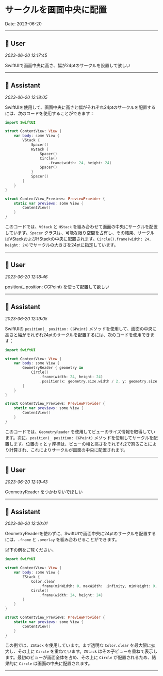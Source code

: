 # サークルを画面中央に配置

Date: 2023-06-20

---

## 👤 User
*2023-06-20 12:17:45*

SwiftUIで画面中央に高さ、幅が24ptのサークルを設置して欲しい

---

## 🤖 Assistant
*2023-06-20 12:18:05*

SwiftUIを使用して、画面中央に高さと幅がそれぞれ24ptのサークルを配置するには、次のコードを使用することができます：

```swift
import SwiftUI

struct ContentView: View {
    var body: some View {
        VStack {
            Spacer()
            HStack {
                Spacer()
                Circle()
                    .frame(width: 24, height: 24)
                Spacer()
            }
            Spacer()
        }
    }
}

struct ContentView_Previews: PreviewProvider {
    static var previews: some View {
        ContentView()
    }
}
```

このコードでは、`VStack` と `HStack` を組み合わせて画面の中央にサークルを配置しています。`Spacer` クラスは、可能な限り空間を占有し、その結果、サークルはVStackおよびHStackの中央に配置されます。`Circle().frame(width: 24, height: 24)`でサークルの大きさを24ptに指定しています。

---

## 👤 User
*2023-06-20 12:18:46*

position(_ position: CGPoint) を使って配置して欲しい

---

## 🤖 Assistant
*2023-06-20 12:19:05*

SwiftUIの `position(_ position: CGPoint)` メソッドを使用して、画面の中央に高さと幅がそれぞれ24ptのサークルを配置するには、次のコードを使用できます：

```swift
import SwiftUI

struct ContentView: View {
    var body: some View {
        GeometryReader { geometry in
            Circle()
                .frame(width: 24, height: 24)
                .position(x: geometry.size.width / 2, y: geometry.size.height / 2)
        }
    }
}

struct ContentView_Previews: PreviewProvider {
    static var previews: some View {
        ContentView()
    }
}
```

このコードでは、`GeometryReader` を使用してビューのサイズ情報を取得しています。次に、`position(_ position: CGPoint)` メソッドを使用してサークルを配置します。位置の `x` と `y` 座標は、ビューの幅と高さをそれぞれ2で割ることにより計算され、これによりサークルが画面の中央に配置されます。

---

## 👤 User
*2023-06-20 12:19:43*

GeometryReader をつかわないでほしい

---

## 🤖 Assistant
*2023-06-20 12:20:01*

GeometryReaderを使わずに、SwiftUIで画面中央に24ptのサークルを配置するには、`.frame` と `.overlay` を組み合わせることができます。

以下の例をご覧ください。

```swift
import SwiftUI

struct ContentView: View {
    var body: some View {
        ZStack {
            Color.clear
                .frame(minWidth: 0, maxWidth: .infinity, minHeight: 0, maxHeight: .infinity)
            Circle()
                .frame(width: 24, height: 24)
        }
    }
}

struct ContentView_Previews: PreviewProvider {
    static var previews: some View {
        ContentView()
    }
}
```

この例では、`ZStack` を使用しています。まず透明な `Color.clear` を最大限に拡大し、その上に `Circle` を重ねています。`ZStack` はその子ビューを重ねて表示します。最初のビューが画面全体を占め、その上に `Circle` が配置されるため、結果的に `Circle` は画面の中央に配置されます。

---
